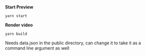 **Start Preview**

```console
yarn start
```

**Render video**

```console
yarn build
```

Needs data.json in the public directory, can change it to take it as a command line argument as well
